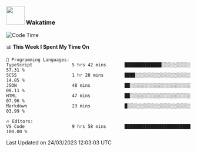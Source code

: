 ### <img src="https://media.giphy.com/media/VgCDAzcKvsR6OM0uWg/giphy.gif" width="50"> Wakatime

  <!--START_SECTION:waka-->
![Code Time](http://img.shields.io/badge/Code%20Time-1%2C332%20hrs%2018%20mins-blue)

📊 **This Week I Spent My Time On** 

```text
💬 Programming Languages: 
TypeScript               5 hrs 42 mins       ██████████████░░░░░░░░░░░   57.31 % 
SCSS                     1 hr 28 mins        ████░░░░░░░░░░░░░░░░░░░░░   14.85 % 
JSON                     48 mins             ██░░░░░░░░░░░░░░░░░░░░░░░   08.11 % 
HTML                     47 mins             ██░░░░░░░░░░░░░░░░░░░░░░░   07.96 % 
Markdown                 23 mins             █░░░░░░░░░░░░░░░░░░░░░░░░   03.99 % 

🔥 Editors: 
VS Code                  9 hrs 58 mins       █████████████████████████   100.00 % 
```


 Last Updated on 24/03/2023 12:03:03 UTC
<!--END_SECTION:waka-->
